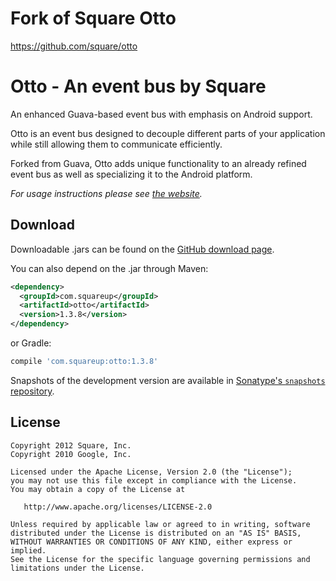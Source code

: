 Fork of Square Otto
=============================
https://github.com/square/otto

Otto - An event bus by Square
=============================

An enhanced Guava-based event bus with emphasis on Android support.

Otto is an event bus designed to decouple different parts of your application
while still allowing them to communicate efficiently.

Forked from Guava, Otto adds unique functionality to an already refined event
bus as well as specializing it to the Android platform.

*For usage instructions please see [the website][1].*



Download
--------

Downloadable .jars can be found on the [GitHub download page][2].

You can also depend on the .jar through Maven:
```xml
<dependency>
  <groupId>com.squareup</groupId>
  <artifactId>otto</artifactId>
  <version>1.3.8</version>
</dependency>
```
or Gradle:
```groovy
compile 'com.squareup:otto:1.3.8'
```

Snapshots of the development version are available in [Sonatype's `snapshots` repository][snap].



License
-------

    Copyright 2012 Square, Inc.
    Copyright 2010 Google, Inc.

    Licensed under the Apache License, Version 2.0 (the "License");
    you may not use this file except in compliance with the License.
    You may obtain a copy of the License at

       http://www.apache.org/licenses/LICENSE-2.0

    Unless required by applicable law or agreed to in writing, software
    distributed under the License is distributed on an "AS IS" BASIS,
    WITHOUT WARRANTIES OR CONDITIONS OF ANY KIND, either express or implied.
    See the License for the specific language governing permissions and
    limitations under the License.



 [1]: http://square.github.com/otto/
 [2]: http://github.com/square/otto/downloads
 [snap]: https://oss.sonatype.org/content/repositories/snapshots/
